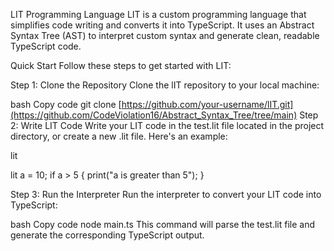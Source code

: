 LIT Programming Language
LIT is a custom programming language that simplifies code writing and converts it into TypeScript. It uses an Abstract Syntax Tree (AST) to interpret custom syntax and generate clean, readable TypeScript code.

Quick Start
Follow these steps to get started with LIT:

Step 1: Clone the Repository
Clone the lIT repository to your local machine:

bash
Copy code
git clone [https://github.com/your-username/lIT.git](https://github.com/CodeViolation16/Abstract_Syntax_Tree/tree/main)
Step 2: Write LIT Code
Write your LIT code in the test.lit file located in the project directory, or create a new .lit file. Here's an example:

lit

lit a = 10;
if a > 5 {
    print("a is greater than 5");
}

Step 3: Run the Interpreter
Run the interpreter to convert your LIT code into TypeScript:

bash
Copy code
node main.ts
This command will parse the test.lit file and generate the corresponding TypeScript output.

